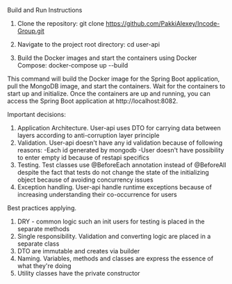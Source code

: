 Build and Run Instructions

   1. Clone the repository:
      git clone https://github.com/PakkiAlexey/Incode-Group.git

   2. Navigate to the project root directory:
      cd user-api

   3. Build the Docker images and start the containers using Docker Compose:
      docker-compose up --build

   This command will build the Docker image for the Spring Boot application, pull the MongoDB image, 
      and start the containers.
   Wait for the containers to start up and initialize.
   Once the containers are up and running, you can access the Spring Boot application at http://localhost:8082.

Important decisions:

   1. Application Architecture. User-api uses DTO for carrying data between layers according 
     to anti-corruption layer principle
   2. Validation. User-api doesn't have any id validation because of following reasons: 
       -Each id generated by mongodb
       -User doesn't have possibility to enter empty id because of restapi specifics
   3. Testing. Test classes use @BeforeEach annotation instead of @BeforeAll despite the fact that tests do not change 
        the state of the initializing object because of avoiding concurrency issues 
   4. Exception handling. User-api handle runtime exceptions because of increasing understanding their co-occurrence for users

Best practices applying. 
   1. DRY - common logic such an init users for testing is placed in the separate methods
   2. Single responsibility. Validation and converting logic are placed in a separate class
   3. DTO are immutable and creates via builder
   4. Naming. Variables, methods and classes are express the essence of what they're doing
   5. Utility classes have the private constructor 